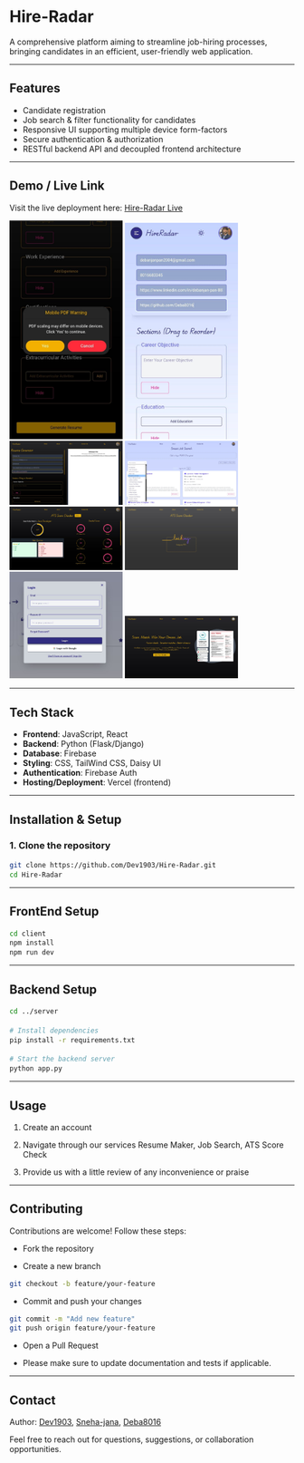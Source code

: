 # Hire-Radar

A comprehensive platform aiming to streamline job-hiring processes, bringing candidates in an efficient, user-friendly web application.

---

## Features
- Candidate registration  
- Job search & filter functionality for candidates   
- Responsive UI supporting multiple device form-factors  
- Secure authentication & authorization
- RESTful backend API and decoupled frontend architecture  

---

## Demo / Live Link
Visit the live deployment here: [Hire-Radar Live](https://hire-radar.vercel.app)

<img src="https://github.com/Dev1903/Hire-Radar/blob/9af865edbee6b233dcea9b441315e5194e9e40ae/assets/%231.jpg" alt="Homepage Screenshot" width="200"/> <img src="https://github.com/Dev1903/Hire-Radar/blob/9af865edbee6b233dcea9b441315e5194e9e40ae/assets/%232.jpg" alt="Homepage Screenshot" width="200"/> <img src="https://github.com/Dev1903/Hire-Radar/blob/9af865edbee6b233dcea9b441315e5194e9e40ae/assets/%233.jpg" alt="Homepage Screenshot" width="200"/> <img src="https://github.com/Dev1903/Hire-Radar/blob/9af865edbee6b233dcea9b441315e5194e9e40ae/assets/%234.jpg" alt="Homepage Screenshot" width="200"/> <img src="https://github.com/Dev1903/Hire-Radar/blob/9af865edbee6b233dcea9b441315e5194e9e40ae/assets/%235.jpg" alt="Homepage Screenshot" width="200"/> <img src="https://github.com/Dev1903/Hire-Radar/blob/9af865edbee6b233dcea9b441315e5194e9e40ae/assets/%236.jpg" alt="Homepage Screenshot" width="200"/> <img src="https://github.com/Dev1903/Hire-Radar/blob/9af865edbee6b233dcea9b441315e5194e9e40ae/assets/%237.jpg" alt="Homepage Screenshot" width="200"/> <img src="https://github.com/Dev1903/Hire-Radar/blob/9af865edbee6b233dcea9b441315e5194e9e40ae/assets/%238.jpg" alt="Homepage Screenshot" width="200"/>

---

## Tech Stack
- **Frontend**: JavaScript, React  
- **Backend**: Python (Flask/Django)
- **Database**: Firebase  
- **Styling**: CSS, TailWind CSS, Daisy UI  
- **Authentication**: Firebase Auth  
- **Hosting/Deployment**: Vercel (frontend)  

---

## Installation & Setup

### 1. Clone the repository
```bash
git clone https://github.com/Dev1903/Hire-Radar.git
cd Hire-Radar
```

---

## FrontEnd Setup
```bash
cd client
npm install
npm run dev
```

---

## Backend Setup
```bash
cd ../server

# Install dependencies
pip install -r requirements.txt

# Start the backend server
python app.py
```

---

## Usage

1. Create an account

2. Navigate through our services Resume Maker, Job Search, ATS Score Check

3. Provide us with a little review of any inconvenience or praise

---

## Contributing

Contributions are welcome! Follow these steps:

- Fork the repository

- Create a new branch
```bash
git checkout -b feature/your-feature
```

- Commit and push your changes
```bash
git commit -m "Add new feature"
git push origin feature/your-feature
```

- Open a Pull Request

- Please make sure to update documentation and tests if applicable.

---

## Contact

Author: [Dev1903](https://github.com/Dev1903), [Sneha-jana](https://github.com/Sneha-jana), [Deba8016](https://github.com/Deba8016)

Feel free to reach out for questions, suggestions, or collaboration opportunities.
